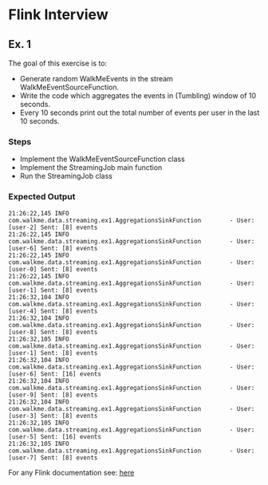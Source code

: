 # Flink Interview
## Ex. 1

The goal of this exercise is to:

 * Generate random WalkMeEvents in the stream WalkMeEventSourceFunction.
 * Write the code which aggregates the events in (Tumbling) window of 10 seconds.
 * Every 10 seconds print out the total number of events per user in the last 10 seconds. 

### Steps

* Implement the WalkMeEventSourceFunction class
* Implement the StreamingJob main function
* Run the StreamingJob class

### Expected Output
```
21:26:22,145 INFO  com.walkme.data.streaming.ex1.AggregationsSinkFunction        - User: [user-2] Sent: [8] events
21:26:22,145 INFO  com.walkme.data.streaming.ex1.AggregationsSinkFunction        - User: [user-6] Sent: [8] events
21:26:22,145 INFO  com.walkme.data.streaming.ex1.AggregationsSinkFunction        - User: [user-0] Sent: [8] events
21:26:22,145 INFO  com.walkme.data.streaming.ex1.AggregationsSinkFunction        - User: [user-1] Sent: [8] events
21:26:32,104 INFO  com.walkme.data.streaming.ex1.AggregationsSinkFunction        - User: [user-4] Sent: [8] events
21:26:32,104 INFO  com.walkme.data.streaming.ex1.AggregationsSinkFunction        - User: [user-8] Sent: [8] events
21:26:32,105 INFO  com.walkme.data.streaming.ex1.AggregationsSinkFunction        - User: [user-1] Sent: [8] events
21:26:32,104 INFO  com.walkme.data.streaming.ex1.AggregationsSinkFunction        - User: [user-6] Sent: [16] events
21:26:32,104 INFO  com.walkme.data.streaming.ex1.AggregationsSinkFunction        - User: [user-9] Sent: [8] events
21:26:32,104 INFO  com.walkme.data.streaming.ex1.AggregationsSinkFunction        - User: [user-3] Sent: [8] events
21:26:32,105 INFO  com.walkme.data.streaming.ex1.AggregationsSinkFunction        - User: [user-5] Sent: [16] events
21:26:32,105 INFO  com.walkme.data.streaming.ex1.AggregationsSinkFunction        - User: [user-7] Sent: [8] events
```

For any Flink documentation see: [here](https://ci.apache.org/projects/flink/flink-docs-stable/)
